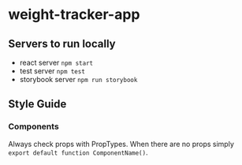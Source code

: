 # weight-tracker-app

## Servers to run locally

* react server `npm start`
* test server `npm test`
* storybook server `npm run storybook`

## Style Guide

### Components

Always check props with PropTypes. When there are no props simply `export default function ComponentName()`.
